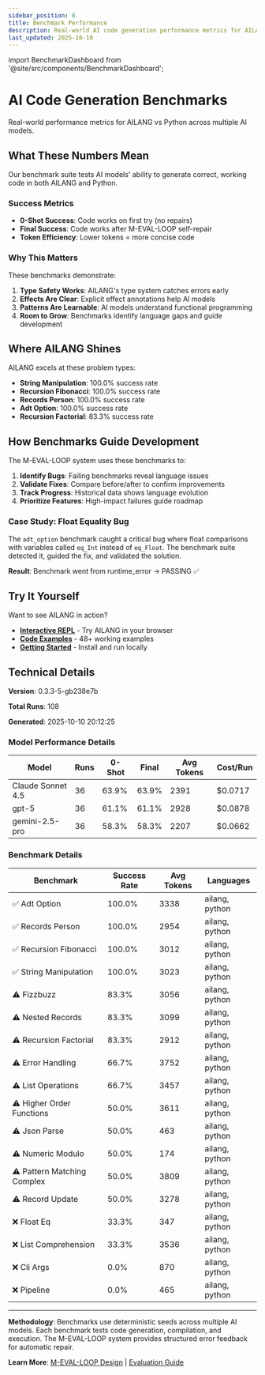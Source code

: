 ```yaml
---
sidebar_position: 6
title: Benchmark Performance
description: Real-world AI code generation performance metrics for AILANG
last_updated: 2025-10-10
---
```


import BenchmarkDashboard from '@site/src/components/BenchmarkDashboard';

# AI Code Generation Benchmarks

Real-world performance metrics for AILANG vs Python across multiple AI models.

<BenchmarkDashboard />

## What These Numbers Mean

Our benchmark suite tests AI models' ability to generate correct, working code in both AILANG and Python.

### Success Metrics

- **0-Shot Success**: Code works on first try (no repairs)
- **Final Success**: Code works after M-EVAL-LOOP self-repair
- **Token Efficiency**: Lower tokens = more concise code

### Why This Matters

These benchmarks demonstrate:

1. **Type Safety Works**: AILANG's type system catches errors early
2. **Effects Are Clear**: Explicit effect annotations help AI models
3. **Patterns Are Learnable**: AI models understand functional programming
4. **Room to Grow**: Benchmarks identify language gaps and guide development

## Where AILANG Shines

AILANG excels at these problem types:

- **String Manipulation**: 100.0% success rate
- **Recursion Fibonacci**: 100.0% success rate
- **Records Person**: 100.0% success rate
- **Adt Option**: 100.0% success rate
- **Recursion Factorial**: 83.3% success rate

## How Benchmarks Guide Development

The M-EVAL-LOOP system uses these benchmarks to:

1. **Identify Bugs**: Failing benchmarks reveal language issues
2. **Validate Fixes**: Compare before/after to confirm improvements
3. **Track Progress**: Historical data shows language evolution
4. **Prioritize Features**: High-impact failures guide roadmap

### Case Study: Float Equality Bug

The `adt_option` benchmark caught a critical bug where float comparisons with variables called `eq_Int` instead of `eq_Float`. The benchmark suite detected it, guided the fix, and validated the solution.

**Result**: Benchmark went from runtime_error → PASSING ✅

## Try It Yourself

Want to see AILANG in action?

- **[Interactive REPL](/ailang/docs/reference/repl-commands)** - Try AILANG in your browser
- **[Code Examples](https://github.com/sunholo-data/ailang/tree/main/examples)** - 48+ working examples
- **[Getting Started](/ailang/docs/guides/getting-started)** - Install and run locally

## Technical Details

**Version**: 0.3.3-5-gb238e7b

**Total Runs**: 108

**Generated**: 2025-10-10 20:12:25

### Model Performance Details

| Model | Runs | 0-Shot | Final | Avg Tokens | Cost/Run |
|-------|------|--------|-------|------------|---------|
| Claude Sonnet 4.5 | 36 | 63.9% | 63.9% | 2391 | $0.0717 |
| gpt-5 | 36 | 61.1% | 61.1% | 2928 | $0.0878 |
| gemini-2.5-pro | 36 | 58.3% | 58.3% | 2207 | $0.0662 |

### Benchmark Details

| Benchmark | Success Rate | Avg Tokens | Languages |
|-----------|--------------|------------|-----------|
| ✅ Adt Option | 100.0% | 3338 | ailang, python |
| ✅ Records Person | 100.0% | 2954 | ailang, python |
| ✅ Recursion Fibonacci | 100.0% | 3012 | ailang, python |
| ✅ String Manipulation | 100.0% | 3023 | ailang, python |
| ⚠️ Fizzbuzz | 83.3% | 3056 | ailang, python |
| ⚠️ Nested Records | 83.3% | 3099 | ailang, python |
| ⚠️ Recursion Factorial | 83.3% | 2912 | ailang, python |
| ⚠️ Error Handling | 66.7% | 3752 | ailang, python |
| ⚠️ List Operations | 66.7% | 3457 | ailang, python |
| ⚠️ Higher Order Functions | 50.0% | 3611 | ailang, python |
| ⚠️ Json Parse | 50.0% | 463 | ailang, python |
| ⚠️ Numeric Modulo | 50.0% | 174 | ailang, python |
| ⚠️ Pattern Matching Complex | 50.0% | 3809 | ailang, python |
| ⚠️ Record Update | 50.0% | 3278 | ailang, python |
| ❌ Float Eq | 33.3% | 347 | ailang, python |
| ❌ List Comprehension | 33.3% | 3536 | ailang, python |
| ❌ Cli Args | 0.0% | 870 | ailang, python |
| ❌ Pipeline | 0.0% | 465 | ailang, python |

---

**Methodology**: Benchmarks use deterministic seeds across multiple AI models. Each benchmark tests code generation, compilation, and execution. The M-EVAL-LOOP system provides structured error feedback for automatic repair.

**Learn More**: [M-EVAL-LOOP Design](https://github.com/sunholo-data/ailang/blob/main/design_docs/implemented/M-EVAL-LOOP_self_improving_feedback.md) | [Evaluation Guide](/ailang/docs/guides/evaluation/eval-loop)
